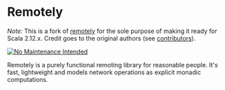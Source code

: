 # Remotely

_Note:_ This is a fork of [remotely](https://github.com/Verizon/remotely) for the sole purpose of making it ready for Scala 2.12.x. Credit goes to the original authors (see [contributors](https://github.com/larsrh/remotely/graphs/contributors)).

[![No Maintenance Intended](http://unmaintained.tech/badge.svg)](http://unmaintained.tech/)

Remotely is a purely functional remoting library for reasonable people. It's fast, lightweight and models network operations as explicit monadic computations.
